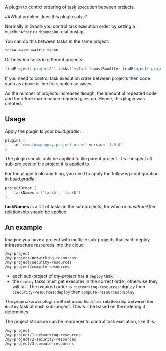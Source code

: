 A plugin to control ordering of task execution between projects.

##What problem does this plugin solve?

Normally in Gradle you control task execution order by setting a `mustRunAfter` or `dependsOn` relationship. 

You can do this between tasks in the same project:

```groovy
taskA.mustRunAfter taskB
```

 Or between tasks in different projects:

```groovy
findProject('projectA').tasks['myTask'].mustRunAfter findProject('projectB').tasks['myTask']
```

If you need to control task execution order between projects then code such as above is fine for simple use cases.


As the number of projects increases though, the amount of repeated code and therefore maintenance required goes up.
Hence, this plugin was created. 

## Usage

Apply the plugin to your *build.gradle*:
```groovy
plugins {
    id 'com.tomgregory.project-order' version '1.0.0'
}
```
The plugin should only be applied to the parent project. It will inspect all sub-projects of the project it is applied to.

For the plugin to do anything, you need to apply the following configuration in *build.gradle*:

```groovy
projectOrder {
    taskNames = ['taskA', 'taskB']
}
```
**taskNames** is a list of tasks in the sub-projects, for which a *mustRunAfter* relationship should be applied

## An example

Imagine you have a project with multiple sub-projects that each deploy infrastructure resources into the cloud:
```
/my-project
/my-project/networking-resources
/my-project/security-resources
/my-project/compute-resources
```
* each sub-project of *my-project* has a `deploy` task
* the `deploy` tasks must get executed in the correct order, otherwise they will fail. The required order is
`:networking-resources:deploy` then `:security-resources:deploy` then `compute-resources:deploy`  

The *project-order* plugin will set a `mustRunAfter` relationship between the `deploy` task of each sub-project. This will be based
on the ordering it determines.

The project structure can be reordered to control task execution, like this:

```
/my-project
/my-project/1-networking-resources
/my-project/2-security-resources
/my-project/3-compute-resources
```
